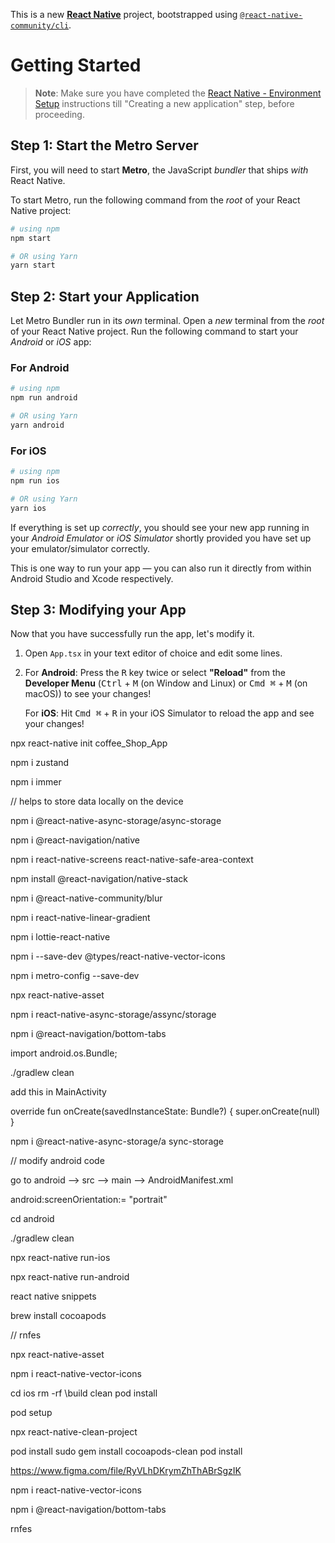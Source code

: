 This is a new [**React Native**](https://reactnative.dev) project, bootstrapped using [`@react-native-community/cli`](https://github.com/react-native-community/cli).

# Getting Started

>**Note**: Make sure you have completed the [React Native - Environment Setup](https://reactnative.dev/docs/environment-setup) instructions till "Creating a new application" step, before proceeding.

## Step 1: Start the Metro Server

First, you will need to start **Metro**, the JavaScript _bundler_ that ships _with_ React Native.

To start Metro, run the following command from the _root_ of your React Native project:

```bash
# using npm
npm start

# OR using Yarn
yarn start
```

## Step 2: Start your Application

Let Metro Bundler run in its _own_ terminal. Open a _new_ terminal from the _root_ of your React Native project. Run the following command to start your _Android_ or _iOS_ app:

### For Android

```bash
# using npm
npm run android

# OR using Yarn
yarn android
```

### For iOS

```bash
# using npm
npm run ios

# OR using Yarn
yarn ios
```

If everything is set up _correctly_, you should see your new app running in your _Android Emulator_ or _iOS Simulator_ shortly provided you have set up your emulator/simulator correctly.

This is one way to run your app — you can also run it directly from within Android Studio and Xcode respectively.

## Step 3: Modifying your App

Now that you have successfully run the app, let's modify it.

1. Open `App.tsx` in your text editor of choice and edit some lines.
2. For **Android**: Press the <kbd>R</kbd> key twice or select **"Reload"** from the **Developer Menu** (<kbd>Ctrl</kbd> + <kbd>M</kbd> (on Window and Linux) or <kbd>Cmd ⌘</kbd> + <kbd>M</kbd> (on macOS)) to see your changes!

   For **iOS**: Hit <kbd>Cmd ⌘</kbd> + <kbd>R</kbd> in your iOS Simulator to reload the app and see your changes!




























npx react-native init coffee_Shop_App 



npm i zustand 

npm i immer 

// helps to store data locally on the device 

npm i @react-native-async-storage/async-storage 


npm i @react-navigation/native 

npm i react-native-screens react-native-safe-area-context 


npm install @react-navigation/native-stack 


npm i @react-native-community/blur 

npm i react-native-linear-gradient 

npm i lottie-react-native 

npm i --save-dev @types/react-native-vector-icons 


npm i metro-config --save-dev


npx react-native-asset


npm i react-native-async-storage/assync/storage



npm i @react-navigation/bottom-tabs

import android.os.Bundle;

./gradlew clean

add this in MainActivity 

 override fun onCreate(savedInstanceState: Bundle?) {
    super.onCreate(null)
  }



npm i @react-native-async-storage/a
sync-storage




// modify android code 

go to android --> src --> main --> AndroidManifest.xml 

android:screenOrientation:= "portrait"




cd android 


./gradlew clean



npx react-native run-ios 


npx react-native run-android 



react native snippets 



brew install cocoapods

 


// rnfes


npx react-native-asset 


npm i react-native-vector-icons 


<CustomIcon name="search" size={25} /> 

<CustomIcon name="like" size={25} /> 






cd ios 
rm -rf \build clean 
pod install 


pod setup



 
 


npx react-native-clean-project





pod install
sudo gem install cocoapods-clean
pod install









https://www.figma.com/file/RyVLhDKrymZhThABrSgzIK


npm i react-native-vector-icons 




npm i @react-navigation/bottom-tabs



rnfes 

